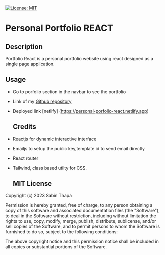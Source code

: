 
  [![License: MIT](https://img.shields.io/badge/License-MIT-yellow.svg)](https://opensource.org/licenses/MIT)
  
  # Personal Portfolio REACT
  
  ## Description

  Portfolio React is a personal portfolio website using react designed as a single page application.


  ## Usage

- Go to porfolio section in the navbar to see the portfolio
- Link of my [Github repository](https://github.com/Sabinkthapa/Personal_porfolio-React.git)
- Deployed link [netlify] (https://personal-porfolio-react.netlify.app)

  ## Credits
- Reactjs for dynamic interactive interface
- Emailjs to setup the public key,template id to send email directly
- React router
- Tailwind, class based utilty for CSS.

  ## MIT License

Copyright (c) 2023 Sabin Thapa

Permission is hereby granted, free of charge, to any person obtaining a copy
of this software and associated documentation files (the "Software"), to deal
in the Software without restriction, including without limitation the rights
to use, copy, modify, merge, publish, distribute, sublicense, and/or sell
copies of the Software, and to permit persons to whom the Software is
furnished to do so, subject to the following conditions:

The above copyright notice and this permission notice shall be included in all
copies or substantial portions of the Software.
